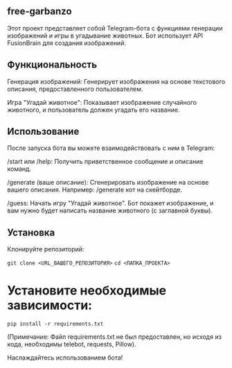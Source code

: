 ## free-garbanzo
Этот проект представляет собой Telegram-бота с функциями генерации изображений и игры в угадывание животных. Бот использует API FusionBrain для создания изображений.

## Функциональность
Генерация изображений: Генерирует изображения на основе текстового описания, предоставленного пользователем.

Игра "Угадай животное": Показывает изображение случайного животного, и пользователь должен угадать его название.

## Использование
После запуска бота вы можете взаимодействовать с ним в Telegram:

/start или /help: Получить приветственное сообщение и описание команд.

/generate (ваше описание): Сгенерировать изображение на основе вашего описания. Например: /generate кот на скейтборде.

/guess: Начать игру "Угадай животное". Бот покажет изображение, и вам нужно будет написать название животного (с заглавной буквы).

## Установка
Клонируйте репозиторий:

``` git clone <URL_ВАШЕГО_РЕПОЗИТОРИЯ> ```
``` cd <ПАПКА_ПРОЕКТА> ```

# Установите необходимые зависимости:

``` pip install -r requirements.txt ```

(Примечание: Файл requirements.txt не был предоставлен, но исходя из кода, необходимы telebot, requests, Pillow).

Наслаждайтесь использованием бота!
